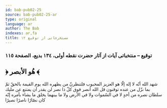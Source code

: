 ```yaml
---
id: bab-pub02-25
source: bab-pub02-25-ar
type: original
language: ar
author: The Bab
indexes: ar,fa
title: مستخرجاتى از توقيع ۱۲
---
```

### توقيع – منتخباتى آيات از آثار حضرت نقطه أولى، ۱۳٤ بديع، الصفحة ۱۱٥

## ﴿ هُو الأبصر ﴾

شهد الله أنّه لا إله إلّا هو العزيز المحبوب فلتنظرنّ من يظهره الله يوم القيمة بالحقّ ثمّ بما نزّل من عنده توقنون قل الله أنصر فوق كلّ ذا نصر لن يقدر أن يمتنع عن مليك سلطان نصره من أحدٍ لا في السّموات ولا في الأرض ولا ما بينهما يخلق ما يشاء بأمره إنّه كان نصّارًا ناصرًا نصيرًا